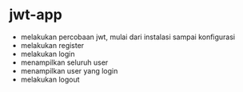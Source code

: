 # jwt-app

- melakukan percobaan jwt, mulai dari instalasi sampai konfigurasi
- melakukan register
- melakukan login
- menampilkan seluruh user
- menampilkan user yang login
- melakukan logout
